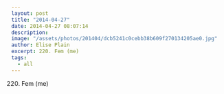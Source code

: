 ```yaml
---
layout: post
title: "2014-04-27"
date: 2014-04-27 08:07:14
description: 
image: "/assets/photos/201404/dcb5241c0cebb38b609f270134205ae0.jpg"
author: Elise Plain
excerpt: 220. Fem (me)
tags: 
  - all
---
```


220. Fem (me)
<p></p>
